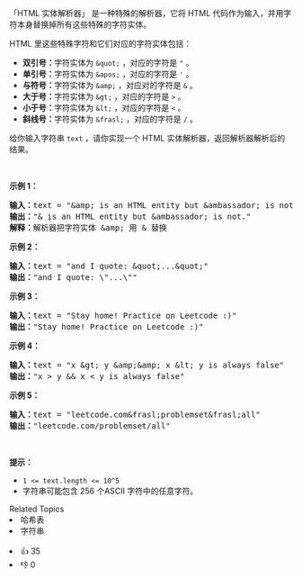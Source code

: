 <p>「HTML&nbsp;实体解析器」 是一种特殊的解析器，它将 HTML 代码作为输入，并用字符本身替换掉所有这些特殊的字符实体。</p>

<p>HTML 里这些特殊字符和它们对应的字符实体包括：</p>

<ul> 
 <li><strong>双引号：</strong>字符实体为&nbsp;<code>&amp;quot;</code>&nbsp;，对应的字符是&nbsp;<code>"</code>&nbsp;。</li> 
 <li><strong>单引号：</strong>字符实体为&nbsp;<code>&amp;apos;</code>&nbsp;，对应的字符是&nbsp;<code>'</code>&nbsp;。</li> 
 <li><strong>与符号：</strong>字符实体为&nbsp;<code>&amp;amp;</code>&nbsp;，对应对的字符是&nbsp;<code>&amp;</code>&nbsp;。</li> 
 <li><strong>大于号：</strong>字符实体为&nbsp;<code>&amp;gt;</code>&nbsp;，对应的字符是&nbsp;<code>&gt;</code>&nbsp;。</li> 
 <li><strong>小于号：</strong>字符实体为&nbsp;<code>&amp;lt;</code>&nbsp;，对应的字符是&nbsp;<code>&lt;</code>&nbsp;。</li> 
 <li><strong>斜线号：</strong>字符实体为&nbsp;<code>&amp;frasl;</code>&nbsp;，对应的字符是&nbsp;<code>/</code>&nbsp;。</li> 
</ul>

<p>给你输入字符串&nbsp;<code>text</code>&nbsp;，请你实现一个 HTML&nbsp;实体解析器，返回解析器解析后的结果。</p>

<p>&nbsp;</p>

<p><strong>示例 1：</strong></p>

<pre>
<strong>输入：</strong>text = "&amp;amp; is an HTML entity but &amp;ambassador; is not."
<strong>输出：</strong>"&amp; is an HTML entity but &amp;ambassador; is not."
<strong>解释：</strong>解析器把字符实体 &amp;amp; 用 &amp; 替换
</pre>

<p><strong>示例&nbsp;2：</strong></p>

<pre>
<strong>输入：</strong>text = "and I quote: &amp;quot;...&amp;quot;"
<strong>输出：</strong>"and I quote: \"...\""
</pre>

<p><strong>示例 3：</strong></p>

<pre>
<strong>输入：</strong>text = "Stay home! Practice on Leetcode :)"
<strong>输出：</strong>"Stay home! Practice on Leetcode :)"
</pre>

<p><strong>示例 4：</strong></p>

<pre>
<strong>输入：</strong>text = "x &amp;gt; y &amp;amp;&amp;amp; x &amp;lt; y is always false"
<strong>输出：</strong>"x &gt; y &amp;&amp; x &lt; y is always false"
</pre>

<p><strong>示例 5：</strong></p>

<pre>
<strong>输入：</strong>text = "leetcode.com&amp;frasl;problemset&amp;frasl;all"
<strong>输出：</strong>"leetcode.com/problemset/all"
</pre>

<p>&nbsp;</p>

<p><strong>提示：</strong></p>

<ul> 
 <li><code>1 &lt;= text.length &lt;= 10^5</code></li> 
 <li>字符串可能包含 256 个ASCII 字符中的任意字符。</li> 
</ul>

<div><div>Related Topics</div><div><li>哈希表</li><li>字符串</li></div></div><br><div><li>👍 35</li><li>👎 0</li></div>